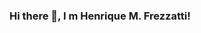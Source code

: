 ### Hi there 👋, I  m Henrique M. Frezzatti! 

<!--
**henriquemf/henriquemf** is a ✨ _special_ ✨ repository because its `README.md` (this file) appears on your GitHub profile.

More about myself:

- ✏️ I’m currently learning more about programming and new languages! :)
- 📫 How to reach me: on my instagram (@hfrezzatti_m) or github itself :)
- 😄 Pronouns: Him/His
- ⚡ Random fact: I really love playing the piano 🎶🎹
- 🎯 Hobbies: I really love playing videogames and listening to music, all the time, really! 🎮🎼
-->
